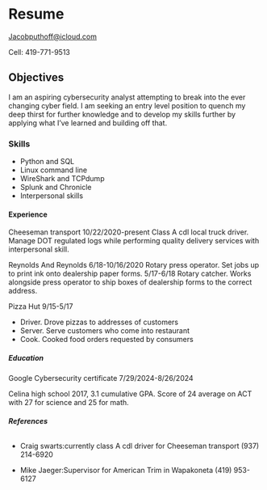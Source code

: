 # **Resume**

Jacobputhoff@icloud.com

Cell: 419-771-9513

## **Objectives**
I am an aspiring cybersecurity analyst attempting to break into the ever changing cyber field. I am seeking an entry level position to quench my deep thirst for further knowledge and to develop my skills further by applying what I’ve learned and building off that.

### **Skills**
- Python and SQL
- Linux command line
- WireShark and TCPdump
- Splunk and Chronicle
- Interpersonal skills

#### **Experience** 

Cheeseman transport
  10/22/2020-present
    Class A cdl local truck driver. Manage DOT regulated logs while performing quality delivery services with interpersonal skill.

Reynolds And Reynolds 
  6/18-10/16/2020
    Rotary press operator. Set jobs up to print ink onto dealership paper forms.
  5/17-6/18
    Rotary catcher. Works alongside press operator to ship boxes of dealership forms to the correct address.

Pizza Hut
  9/15-5/17
  - Driver. Drove pizzas to addresses of customers
  - Server. Serve customers who come into restaurant 
  - Cook. Cooked food orders requested by consumers

##### **Education**

Google Cybersecurity certificate
  7/29/2024-8/26/2024

Celina high school
2017, 3.1 cumulative GPA. Score of 24 average on ACT with 27 for science and 25 for math.

###### **References**

- Craig swarts:currently class A cdl driver for Cheeseman transport (937) 214-6920

- Mike Jaeger:Supervisor for American Trim in Wapakoneta (419) 953-6127



